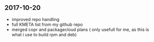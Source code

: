 ## 2017-10-20

- improved repo handling
- full KMETA list from my github repo
- merged copr and packagecloud plans ( only usefull for me, as this is what i use to build rpm and deb)

